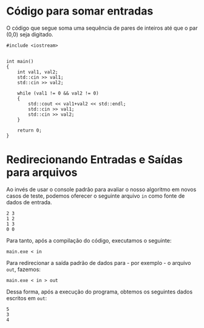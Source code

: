# Código para somar entradas

O código que segue soma uma sequência de pares de inteiros até que o par (0,0) seja digitado.

```
#include <iostream>


int main()
{
    int val1, val2;
    std::cin >> val1;
    std::cin >> val2;

    while (val1 != 0 && val2 != 0)
    {
        std::cout << val1+val2 << std::endl;
        std::cin >> val1;
        std::cin >> val2;
    }

    return 0;
}
```

# Redirecionando Entradas e Saídas para arquivos

Ao invés de usar o console padrão para avaliar o nosso algoritmo em novos casos de teste, podemos oferecer o seguinte arquivo `in` como fonte de dados de entrada.

```
2 3
1 2
1 3
0 0
```

Para tanto, após a compilação do código, executamos o seguinte:

```
main.exe < in
```

Para redirecionar a saída padrão de dados para - por exemplo - o arquivo `out`, fazemos:

```
main.exe < in > out
```

Dessa forma, após a execução do programa, obtemos os seguintes dados escritos em `out`:

```
5
3
4
```
